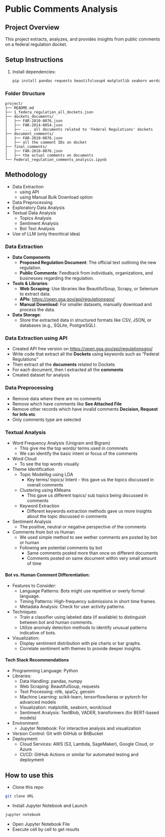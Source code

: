 # Public Comments Analysis

## Project Overview
This project extracts, analyzes, and provides insights from public comments on a federal regulation docket.

## Setup Instructions
1. Install dependencies:
   ```bash
   pip install pandas requests beautifulsoup4 matplotlib seaborn wordcloud nltk scikit-learn textblob


### Folder Structure

```plaintext
project/
├── README.md
├── 1_federa_regulation_all_dockets.json
├── dockets_documents/
│   ├── FAR-2010-0076.json
│   ├── FAR-2014-0054.json
│   ├── .... all documents related to 'Federal Regulations' dockets
├── document_comments/
│   ├── FAR-2010-0076.json
│   ├── all the comment IDs on docket
├── final_comments/
│   ├── FAR-2010-0076.json
│   ├── the actual comments on documents
└── Federal_regulation_comments_analysis.ipynb
```

## Methodology

- Data Extraction
  - using API
  - using Manual Bulk Download option
- Data Preprocessing
- Exploratory Data Analysis
- Textual Data Analysis
  - Topics Analysis
  - Sentiment Analysis
  - Bot Text Analysis
- Use of LLM (only theoritical idea)

### Data Extraction
- **Data Components**
  - **Proposed Regulation Document**: The official text outlining the new regulation. 
  - **Public Comments**: Feedback from individuals, organizations, and businesses regarding the regulation.
- **Tools & Libraries**:
  - **Web Scraping**: Use libraries like BeautifulSoup, Scrapy, or Selenium to extract data.
  - **APIs**: https://open.gsa.gov/api/regulationsgov/
  - **Manual Download**: For smaller datasets, manually download and process the data.
- **Data Storage**:
  - Store the extracted data in structured formats like CSV, JSON, or databases (e.g., SQLite, PostgreSQL).

### Data Extraction using API
- Created API free version on https://open.gsa.gov/api/regulationsgov/
- Write code that extract all the **Dockets** using keywords such as “Federal Regulations”
- Then extract all the **documents** related to Dockets
- For each document, then I extracted all the **comments**
- Created dataset for analysis

### Data Preprocessing
- Remove data where there are no comments
- Remove which have comments like **See Attached File**
- Remove other records which have invalid comments **Decision, Request for Info etc**
- Only comments type are selected

### Textual Analysis
- Word Frequency Analysis (Unigram and Bigram)
  - This give me the top words/ terms used in commnets
  - We can identify the basic intent or focus of the comments
- Word Cloud
  - To see the top words visually
- Theme Identification
  - Topic Modelibg using LDA
    - Key terms/ topics/ Intent - this gave us the topics discussed in overall comments
  - Clustering using KMeans
    - This gave us different topics/ sub topics being discussed in comments
  - Keyword Extraction
    - Different keywords extraction methods gave us more insights about the topic discussed in comments
- Sentiment Analysis
  - The positive, neutral or negative perspective of the comments
- Comments from bot vs Human
  - We used simple method to see wether comments are posted by bot or human
  - Following are potential comments by bot
    - Same comments posted more than once on different documents
    - Comments posted on same document within very small amount of time

#### Bot vs. Human Comment Differentiation:

- Features to Consider:
   - Language Patterns: Bots might use repetitive or overly formal language. 
   - Timing Patterns: High-frequency submissions in short time frames. 
   - Metadata Analysis: Check for user activity patterns.
- Techniques:
  - Train a classifier using labeled data (if available) to distinguish between bot and human comments. 
  - Utilize anomaly detection methods to identify unusual patterns indicative of bots.
- Visualization:
  - Display sentiment distribution with pie charts or bar graphs. 
  - Correlate sentiment with themes to provide deeper insights.

#### Tech Stack Recommendations
- Programming Language: Python 
- Libraries:
  - Data Handling: pandas, numpy 
  - Web Scraping: BeautifulSoup, requests 
  - Text Processing: nltk, spaCy, gensim 
  - Machine Learning: scikit-learn, tensorflow/keras or pytorch for advanced models 
  - Visualization: matplotlib, seaborn, wordcloud 
  - Sentiment Analysis: TextBlob, VADER, transformers (for BERT-based models)
- Environment:
  - Jupyter Notebook: For interactive analysis and visualization
- Version Control: Git with GitHub or BitBucket
- Deployment:
  - Cloud Services: AWS (S3, Lambda, SageMaker), Google Cloud, or Azure 
  - CI/CD: GitHub Actions or similar for automated testing and deployment

## How to use this
- Clone this repo
```bash
git clone URL
```
- Install Jupyter Notebook and Launch
```bash
jupyter notebook
```
- Open Jupyter Notebook File
- Execute cell by cell to get results